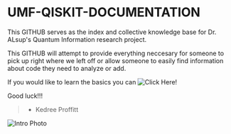 # **UMF-QISKIT-DOCUMENTATION**

This GITHUB serves as the index and collective knowledge base for Dr. ALsup's Quantum Information research project.

This GITHUB will attempt to provide everything neccesary for someone to pick up right where we left off or allow someone to easily find information about code they need to analyze or add.

If you would like to learn the basics you can ![Click Here!](Basics/Circuit_Basics.ipynb)

Good luck!!!

 > - Kedree Proffitt

![Intro Photo](INTROPHOTO.jpg?raw=true "Introduction Photo")
